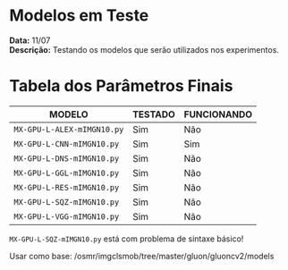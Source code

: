 # Modelos em Teste #
**Data:** 11/07  
**Descrição:** Testando os modelos que serão utilizados nos experimentos.

# Tabela dos Parâmetros Finais #
| MODELO        | TESTADO       | FUNCIONANDO   |
| ------------- | ------------- | ------------- |
| `MX-GPU-L-ALEX-mIMGN10.py`| Sim | Não |
| `MX-GPU-L-CNN-mIMGN10.py` | Sim | Sim |
| `MX-GPU-L-DNS-mIMGN10.py` | Sim | Não |
| `MX-GPU-L-GGL-mIMGN10.py` | Sim | Não |
| `MX-GPU-L-RES-mIMGN10.py` | Sim | Não |
| `MX-GPU-L-SQZ-mIMGN10.py` | Sim | Não |
| `MX-GPU-L-VGG-mIMGN10.py` | Sim | Não |

`MX-GPU-L-SQZ-mIMGN10.py` está com problema de sintaxe básico!

Usar como base:
/osmr/imgclsmob/tree/master/gluon/gluoncv2/models
